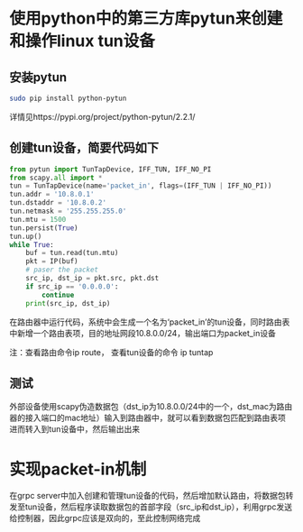 # 使用python中的第三方库pytun来创建和操作linux tun设备
  
## 安装pytun

```Bash
sudo pip install python-pytun
```
详情见https://pypi.org/project/python-pytun/2.2.1/
  
## 创建tun设备，简要代码如下
```Python 
from pytun import TunTapDevice, IFF_TUN, IFF_NO_PI
from scapy.all import *
tun = TunTapDevice(name='packet_in', flags=(IFF_TUN | IFF_NO_PI))
tun.addr = '10.8.0.1'
tun.dstaddr = '10.8.0.2'
tun.netmask = '255.255.255.0'
tun.mtu = 1500
tun.persist(True)
tun.up()
while True:
    buf = tun.read(tun.mtu)
    pkt = IP(buf)
    # paser the packet
    src_ip, dst_ip = pkt.src, pkt.dst 
    if src_ip == '0.0.0.0':
        continue  
    print(src_ip, dst_ip)
```
在路由器中运行代码，系统中会生成一个名为‘packet_in’的tun设备，同时路由表中新增一个路由表项，目的地址网段10.8.0.0/24，输出端口为packet_in设备
  
注：查看路由命令ip route， 查看tun设备的命令 ip tuntap
  
## 测试

外部设备使用scapy伪造数据包（dst_ip为10.8.0.0/24中的一个，dst_mac为路由器的接入端口的mac地址）输入到路由器中，就可以看到数据包匹配到路由表项进而转入到tun设备中，然后输出出来
  
# 实现packet-in机制

在grpc server中加入创建和管理tun设备的代码，然后增加默认路由，将数据包转发至tun设备，然后程序读取数据包的首部字段（src_ip和dst_ip），利用grpc发送给控制器，因此grpc应该是双向的，至此控制网络完成
  
  
  

